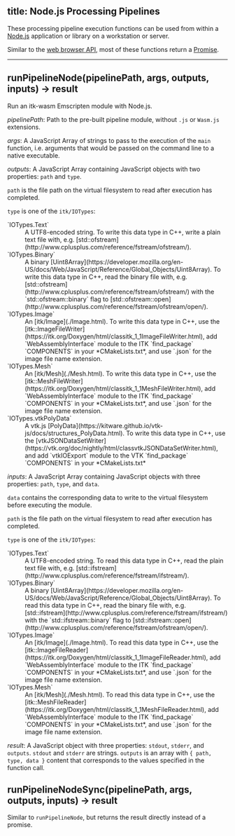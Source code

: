 title: Node.js Processing Pipelines
---

These processing pipeline execution functions can be used from within a [Node.js](https://nodejs.org/) application or library on a workstation or server.

Similar to the [web browser API](./browser_pipelines.html), most of these functions return a [Promise](https://developer.mozilla.org/en-US/docs/Web/JavaScript/Reference/Global_Objects/Promise).

---

## runPipelineNode(pipelinePath, args, outputs, inputs) -> result

Run an itk-wasm Emscripten module with Node.js.

*pipelinePath*: Path to the pre-built pipeline module, without `.js` or `Wasm.js` extensions.

*args*:         A JavaScript Array of strings to pass to the execution of the `main` function, i.e. arguments that would be passed on the command line to a native executable.

*outputs*:      A JavaScript Array containing JavaScript objects with two properties: `path` and `type`.

`path` is the file path on the virtual filesystem to read after execution has completed.

`type` is one of the `itk/IOTypes`:
<dl>
  <dt>`IOTypes.Text`</dt><dd>A UTF8-encoded string. To write this data type in C++, write a plain text file with, e.g.  [std::ofstream](http://www.cplusplus.com/reference/fstream/ofstream/).</dd>
  <dt>`IOTypes.Binary`</dt><dd>A binary [Uint8Array](https://developer.mozilla.org/en-US/docs/Web/JavaScript/Reference/Global_Objects/Uint8Array). To write this data type in C++, read the binary file with, e.g.  [std::ofstream](http://www.cplusplus.com/reference/fstream/ofstream/) with the `std::ofstream::binary` flag to [std::ofstream::open](http://www.cplusplus.com/reference/fstream/ofstream/open/).</dd>
  <dt>`IOTypes.Image`</dt><dd>An [itk/Image](./Image.html). To write this data type in C++, use the [itk::ImageFileWriter](https://itk.org/Doxygen/html/classitk_1_1ImageFileWriter.html), add `WebAssemblyInterface` module to the ITK `find_package` `COMPONENTS` in your *CMakeLists.txt*, and use `.json` for the image file name extension.</dd>
  <dt>`IOTypes.Mesh`</dt><dd>An [itk/Mesh](./Mesh.html). To write this data type in C++, use the [itk::MeshFileWriter](https://itk.org/Doxygen/html/classitk_1_1MeshFileWriter.html), add `WebAssemblyInterface` module to the ITK `find_package` `COMPONENTS` in your *CMakeLists.txt*, and use `.json` for the image file name extension.</dd>
  <dt>`IOTypes.vtkPolyData`</dt><dd>A vtk.js [PolyData](https://kitware.github.io/vtk-js/docs/structures_PolyData.html). To write this data type in C++, use the [vtkJSONDataSetWriter](https://vtk.org/doc/nightly/html/classvtkJSONDataSetWriter.html), and add `vtkIOExport` module to the VTK `find_package` `COMPONENTS` in your *CMakeLists.txt*</dd>
</dl>

*inputs*:       A JavaScript Array containing JavaScript objects with three properties: `path`, `type`, and `data`.

`data` contains the corresponding data to write to the virtual filesystem before executing the module.

`path` is the file path on the virtual filesystem to read after execution has completed.

`type` is one of the `itk/IOTypes`:
<dl>
  <dt>`IOTypes.Text`</dt><dd>A UTF8-encoded string. To read this data type in C++, read the plain text file with, e.g.  [std::ifstream](http://www.cplusplus.com/reference/fstream/ifstream/). </dd>
  <dt>`IOTypes.Binary`</dt><dd>A binary [Uint8Array](https://developer.mozilla.org/en-US/docs/Web/JavaScript/Reference/Global_Objects/Uint8Array). To read this data type in C++, read the binary file with, e.g.  [std::ifstream](http://www.cplusplus.com/reference/fstream/ifstream/) with the `std::ifstream::binary` flag to [std::ifstream::open](http://www.cplusplus.com/reference/fstream/ofstream/open/).</dd>
  <dt>`IOTypes.Image`</dt><dd>An [itk/Image](./Image.html). To read this data type in C++, use the [itk::ImageFileReader](https://itk.org/Doxygen/html/classitk_1_1ImageFileReader.html), add `WebAssemblyInterface` module to the ITK `find_package` `COMPONENTS` in your *CMakeLists.txt*, and use `.json` for the image file name extension.</dd>
  <dt>`IOTypes.Mesh`</dt><dd>An [itk/Mesh](./Mesh.html). To read this data type in C++, use the [itk::MeshFileReader](https://itk.org/Doxygen/html/classitk_1_1MeshFileReader.html), add `WebAssemblyInterface` module to the ITK `find_package` `COMPONENTS` in your *CMakeLists.txt*, and use `.json` for the image file name extension.</dd>
</dl>

*result*:       A JavaScript object with three properties: `stdout`, `stderr`, and `outputs`.
                `stdout` and `stderr` are strings. `outputs` is an array with `{ path, type, data }` content that corresponds to the values specified in the function call.

## runPipelineNodeSync(pipelinePath, args, outputs, inputs) -> result

Similar to `runPipelineNode`, but returns the result directly instead of a promise.
